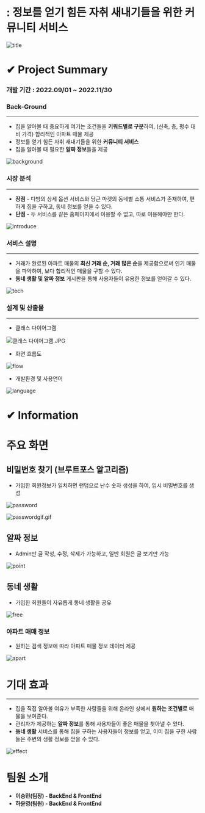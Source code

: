 
# : 정보를 얻기 힘든 자취 새내기들을 위한 커뮤니티 서비스

![title](assets/Untitled.png)

# ✔ Project Summary


### 개발 기간 : 2022.09/01 ~ 2022.11/30

### Back-Ground

---

- 집을 알아볼 때 중요하게 여기는 조건들을 **키워드별로 구분**하여, (신축, 층, 평수 대비 가격) 합리적인 아파트 매물 제공
- 정보를 얻기 힘든 자취 새내기들을 위한 **커뮤니티 서비스**
- 집을 알아볼 때 필요한 **알짜 정보**들을 제공

![background](assets/Untitled1.png)

### 시장 분석

---

- **장점** - 다방의 상세 옵션 서비스와 당근 마켓의 동네별 소통 서비스가 존재하여, 편하게 집을 구하고, 동네 정보를 얻을 수 있다.
- **단점** - 두 서비스를 같은 홈페이지에서 이용할 수 없고, 따로 이용해야만 한다.

![introduce](assets/Untitled2.png)

### 서비스 설명

---

- 거래가 완료된 아파트 매물의 **최신 거래 순, 거래 많은 순**을 제공함으로써 인기 매물을 파악하여, 보다 합리적인 매물을 구할 수 있다.
- **동네 생활 및 알짜 정보** 게시판을 통해 사용자들이 유용한 정보를 얻어갈 수 있다.

![tech](assets/Untitled3.png)

### 설계 및 산출물

---

- 클래스 다이어그램

![클래스 다이어그램.JPG](assets/erd.jpg)

- 화면 흐름도

![flow](assets/Untitled4.png)

- 개발환경 및 사용언어

![language](assets/Untitled5.png)


# ✔ Information


# 주요 화면

## 비밀번호 찾기 (브루트포스 알고리즘)

- 가입한 회원정보가 일치하면 랜덤으로 난수 숫자 생성을 하여, 임시 비밀번호를 생성

![password](assets/Untitled6.png)

![passwordgif.gif](assets/media1.gif)

## 알짜 정보

- Admin만 글 작성, 수정, 삭제가 가능하고, 일반 회원은 글 보기만 가능

![point](assets/media2.gif)

## 동네 생활

- 가입한 회원들이 자유롭게 동네 생활을 공유

![free](assets/Untitled7.png)

### 아파트 매매 정보

- 원하는 검색 정보에 따라 아파트 매물 정보 데이터 제공

![apart](assets/media3.gif)

# 기대 효과

---

- 집을 직접 알아볼 여유가 부족한 사람들을 위해 온라인 상에서 **원하는 조건별로** 매물을 보여준다.
- 관리자가 제공하는 **알짜 정보**를 통해 사용자들이 좋은 매물을 찾아낼 수 있다.
- **동네 생활** 서비스를 통해 집을 구하는 사용자들이 정보를 얻고, 이미 집을 구한 사람들은 주변의 생활 정보를 얻을 수 있다.

![effect](assets/Untitled8.png)

# 팀원 소개

- **이승민(팀장) - BackEnd & FrontEnd**
- **하윤영(팀원) - BackEnd & FrontEnd**